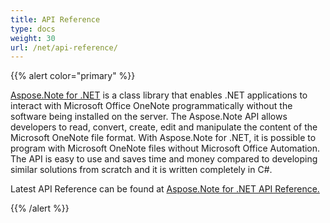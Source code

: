 ```yaml
---
title: API Reference
type: docs
weight: 30
url: /net/api-reference/
---
```


{{% alert color="primary" %}} 

[Aspose.Note for .NET](https://products.aspose.com/note/net/) is a class library that enables .NET applications to interact with Microsoft Office OneNote programmatically without the software being installed on the server. The Aspose.Note API allows developers to read, convert, create, edit and manipulate the content of the Microsoft OneNote file format. With Aspose.Note for .NET, it is possible to program with Microsoft OneNote files without Microsoft Office Automation. The API is easy to use and saves time and money compared to developing similar solutions from scratch and it is written completely in C#.

Latest API Reference can be found at [Aspose.Note for .NET API Reference.](https://apireference.aspose.com/note/net)

{{% /alert %}}
